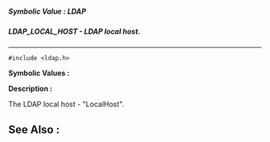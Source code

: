 ##### Symbolic Value : LDAP
##### LDAP_LOCAL_HOST - LDAP local host.
---
```
#include <ldap.h>
```

**Symbolic Values :**



**Description :**

The LDAP local host - &quot;LocalHost&quot;.


**See Also :**
---
